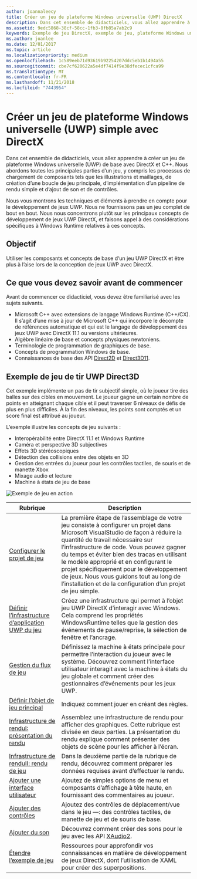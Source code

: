 ```yaml
---
author: joannaleecy
title: Créer un jeu de plateforme Windows universelle (UWP) DirectX
description: Dans cet ensemble de didacticiels, vous allez apprendre à créer un jeu de plateforme Windows universelle (UWP, Universal Windows Platform) de base avec DirectX et C++.
ms.assetid: 9edc5868-38cf-58cc-1fb3-8fb85a7ab2c9
keywords: Exemple de jeu DirectX, exemple de jeu, plateforme Windows universelle (UWP), jeu Direct3D11
ms.author: joanlee
ms.date: 12/01/2017
ms.topic: article
ms.localizationpriority: medium
ms.openlocfilehash: 1c589eeb71d93619b92254207ddc5eb1b1494a55
ms.sourcegitcommit: cbe7cf620622a5e4df7414f9e38dfecec1cfca99
ms.translationtype: MT
ms.contentlocale: fr-FR
ms.lasthandoff: 11/21/2018
ms.locfileid: "7443954"
---
```

# <a name="create-a-simple-universal-windows-platform-uwp-game-with-directx"></a>Créer un jeu de plateforme Windows universelle (UWP) simple avec DirectX

Dans cet ensemble de didacticiels, vous allez apprendre à créer un jeu de plateforme Windows universelle (UWP) de base avec DirectX et C++. Nous abordons toutes les principales parties d’un jeu, y compris les processus de chargement de composants tels que les illustrations et maillages, de création d’une boucle de jeu principale, d’implémentation d’un pipeline de rendu simple et d’ajout de son et de contrôles.

Nous vous montrons les techniques et éléments à prendre en compte pour le développement de jeux UWP. Nous ne fournissons pas un jeu complet de bout en bout. Nous nous concentrons plutôt sur les principaux concepts de développement de jeux UWP DirectX, et faisons appel à des considérations spécifiques à Windows Runtime relatives à ces concepts.

## <a name="objective"></a>Objectif

Utiliser les composants et concepts de base d‘un jeu UWP DirectX et être plus à l’aise lors de la conception de jeux UWP avec DirectX.

## <a name="what-you-need-to-know-before-starting"></a>Ce que vous devez savoir avant de commencer


Avant de commencer ce didacticiel, vous devez être familiarisé avec les sujets suivants.

-   Microsoft C++ avec extensions de langage Windows Runtime (C++/CX). Il s’agit d’une mise à jour de Microsoft C++ qui incorpore le décompte de références automatique et qui est le langage de développement des jeux UWP avec DirectX 11.1 ou versions ultérieures.
-   Algèbre linéaire de base et concepts physiques newtoniens.
-   Terminologie de programmation de graphiques de base.
-   Concepts de programmation Windows de base.
-   Connaissances de base des API [Direct2D](https://msdn.microsoft.com/library/windows/apps/dd370990.aspx) et [Direct3D11](https://msdn.microsoft.com/library/windows/desktop/hh404569).

##  <a name="direct3d-uwp-shooting-game-sample"></a>Exemple de jeu de tir UWP Direct3D


Cet exemple implémente un pas de tir subjectif simple, où le joueur tire des balles sur des cibles en mouvement. Le joueur gagne un certain nombre de points en atteignant chaque cible et il peut traverser 6 niveaux de défis de plus en plus difficiles. À la fin des niveaux, les points sont comptés et un score final est attribué au joueur.

L’exemple illustre les concepts de jeu suivants :

-   Interopérabilité entre DirectX 11.1 et Windows Runtime
-   Caméra et perspective 3D subjectives
-   Effets 3D stéréoscopiques
-   Détection des collisions entre des objets en 3D
-   Gestion des entrées du joueur pour les contrôles tactiles, de souris et de manette Xbox
-   Mixage audio et lecture
-   Machine à états de jeu de base

![Exemple de jeu en action](images/simple-dx-game-overview.png)

| Rubrique | Description |
|-------|-------------|
|[Configurer le projet de jeu](tutorial--setting-up-the-games-infrastructure.md) | La première étape de l’assemblage de votre jeu consiste à configurer un projet dans Microsoft VisualStudio de façon à réduire la quantité de travail nécessaire sur l’infrastructure de code. Vous pouvez gagner du temps et éviter bien des tracas en utilisant le modèle approprié et en configurant le projet spécifiquement pour le développement de jeux. Nous vous guidons tout au long de l’installation et de la configuration d’un projet de jeu simple. |
| [Définir l’infrastructure d’application UWP du jeu](tutorial--building-the-games-uwp-app-framework.md) | Créez une infrastructure qui permet à l’objet jeu UWP DirectX d’interagir avec Windows. Cela comprend les propriétés WindowsRuntime telles que la gestion des événements de pause/reprise, la sélection de fenêtre et l’ancrage.  |
| [Gestion du flux de jeu](tutorial-game-flow-management.md) | Définissez la machine à états principale pour permettre l’interaction du joueur avec le système. Découvrez comment l’interface utilisateur interagit avec la machine à états du jeu globale et comment créer des gestionnaires d’événements pour les jeux UWP. |
| [Définir l’objet de jeu principal](tutorial--defining-the-main-game-loop.md) | Indiquez comment jouer en créant des règles. |
| [Infrastructure de renduI: présentation du rendu](tutorial--assembling-the-rendering-pipeline.md) | Assemblez une infrastructure de rendu pour afficher des graphiques. Cette rubrique est divisée en deux parties. La présentation du rendu explique comment présenter des objets de scène pour les afficher à l’écran. |
| [Infrastructure de renduII: rendu de jeu](tutorial-game-rendering.md) | Dans la deuxième partie de la rubrique de rendu, découvrez comment préparer les données requises avant d’effectuer le rendu. |
| [Ajouter une interface utilisateur](tutorial--adding-a-user-interface.md) | Ajoutez de simples options de menu et composants d’affichage à tête haute, en fournissant des commentaires au joueur. |
| [Ajouter des contrôles](tutorial--adding-controls.md) | Ajoutez des contrôles de déplacement/vue dans le jeu &mdash;: des contrôles tactiles, de manette de jeu et de souris de base. |
| [Ajouter du son](tutorial--adding-sound.md) | Découvrez comment créer des sons pour le jeu avec les API [XAudio2](https://msdn.microsoft.com/library/windows/desktop/ee415813). |
| [Étendre l’exemple de jeu](tutorial-resources.md) | Ressources pour approfondir vos connaissances en matière de développement de jeux DirectX, dont l’utilisation de XAML pour créer des superpositions. |